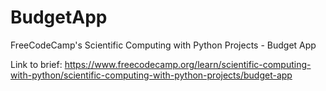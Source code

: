 # BudgetApp
FreeCodeCamp's Scientific Computing with Python Projects - Budget App

Link to brief: https://www.freecodecamp.org/learn/scientific-computing-with-python/scientific-computing-with-python-projects/budget-app
